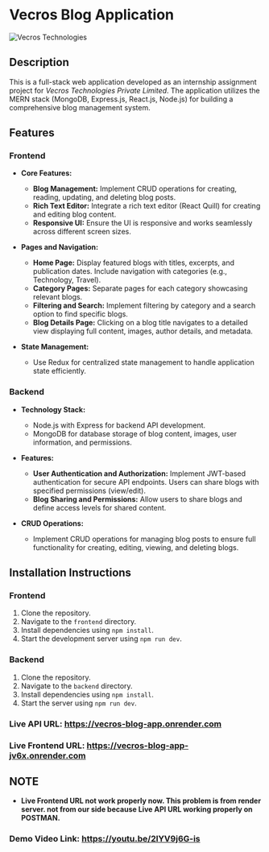 # Vecros Blog Application

![Vecros Technologies](https://res.cloudinary.com/dq3pru6ji/image/upload/v1719737006/vecros_app_ovxfro.png)

## Description

This is a full-stack web application developed as an internship assignment project for _*Vecros Technologies Private Limited*_. The application utilizes the MERN stack (MongoDB, Express.js, React.js, Node.js) for building a comprehensive blog management system.

## Features

### Frontend

- **Core Features:**

  - **Blog Management:** Implement CRUD operations for creating, reading, updating, and deleting blog posts.
  - **Rich Text Editor:** Integrate a rich text editor (React Quill) for creating and editing blog content.
  - **Responsive UI:** Ensure the UI is responsive and works seamlessly across different screen sizes.

- **Pages and Navigation:**

  - **Home Page:** Display featured blogs with titles, excerpts, and publication dates. Include navigation with categories (e.g., Technology, Travel).
  - **Category Pages:** Separate pages for each category showcasing relevant blogs.
  - **Filtering and Search:** Implement filtering by category and a search option to find specific blogs.
  - **Blog Details Page:** Clicking on a blog title navigates to a detailed view displaying full content, images, author details, and metadata.

- **State Management:**
  - Use Redux for centralized state management to handle application state efficiently.

### Backend

- **Technology Stack:**

  - Node.js with Express for backend API development.
  - MongoDB for database storage of blog content, images, user information, and permissions.

- **Features:**

  - **User Authentication and Authorization:** Implement JWT-based authentication for secure API endpoints. Users can share blogs with specified permissions (view/edit).
  - **Blog Sharing and Permissions:** Allow users to share blogs and define access levels for shared content.

- **CRUD Operations:**
  - Implement CRUD operations for managing blog posts to ensure full functionality for creating, editing, viewing, and deleting blogs.

## Installation Instructions

### Frontend

1. Clone the repository.
2. Navigate to the `frontend` directory.
3. Install dependencies using `npm install`.
4. Start the development server using `npm run dev`.

### Backend

1. Clone the repository.
2. Navigate to the `backend` directory.
3. Install dependencies using `npm install`.
4. Start the server using `npm run dev`.

### Live API URL: https://vecros-blog-app.onrender.com

### Live Frontend URL: https://vecros-blog-app-jv6x.onrender.com

## NOTE

- **Live Frontend URL not work properly now. This problem is from render server. not from our side because Live API URL working properly on POSTMAN.**

### Demo Video Link: https://youtu.be/2lYV9j6G-is